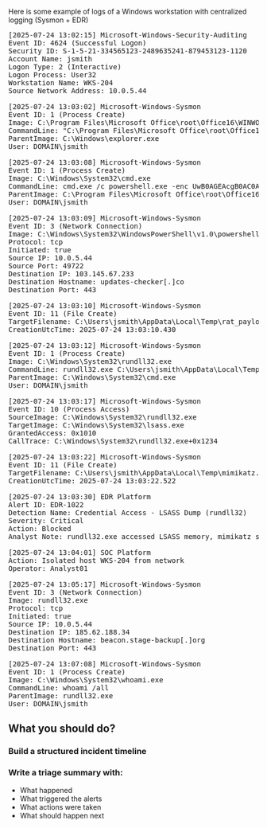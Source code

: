 Here is some example of logs of a Windows workstation with centralized logging (Sysmon + EDR)

<pre>[2025-07-24 13:02:15] Microsoft-Windows-Security-Auditing
Event ID: 4624 (Successful Logon)
Security ID: S-1-5-21-334565123-2489635241-879453123-1120
Account Name: jsmith
Logon Type: 2 (Interactive)
Logon Process: User32
Workstation Name: WKS-204
Source Network Address: 10.0.5.44

[2025-07-24 13:03:02] Microsoft-Windows-Sysmon
Event ID: 1 (Process Create)
Image: C:\Program Files\Microsoft Office\root\Office16\WINWORD.EXE
CommandLine: "C:\Program Files\Microsoft Office\root\Office16\WINWORD.EXE" "invoice_672.docm"
ParentImage: C:\Windows\explorer.exe
User: DOMAIN\jsmith

[2025-07-24 13:03:08] Microsoft-Windows-Sysmon
Event ID: 1 (Process Create)
Image: C:\Windows\System32\cmd.exe
CommandLine: cmd.exe /c powershell.exe -enc UwB0AGEAcgB0AC0AUAByAG8AYwBlAHMAcw...
ParentImage: C:\Program Files\Microsoft Office\root\Office16\WINWORD.EXE
User: DOMAIN\jsmith

[2025-07-24 13:03:09] Microsoft-Windows-Sysmon
Event ID: 3 (Network Connection)
Image: C:\Windows\System32\WindowsPowerShell\v1.0\powershell.exe
Protocol: tcp
Initiated: true
Source IP: 10.0.5.44
Source Port: 49722
Destination IP: 103.145.67.233
Destination Hostname: updates-checker[.]co
Destination Port: 443

[2025-07-24 13:03:10] Microsoft-Windows-Sysmon
Event ID: 11 (File Create)
TargetFilename: C:\Users\jsmith\AppData\Local\Temp\rat_payload.dll
CreationUtcTime: 2025-07-24 13:03:10.430

[2025-07-24 13:03:12] Microsoft-Windows-Sysmon
Event ID: 1 (Process Create)
Image: C:\Windows\System32\rundll32.exe
CommandLine: rundll32.exe C:\Users\jsmith\AppData\Local\Temp\rat_payload.dll,Install
ParentImage: C:\Windows\System32\cmd.exe
User: DOMAIN\jsmith

[2025-07-24 13:03:17] Microsoft-Windows-Sysmon
Event ID: 10 (Process Access)
SourceImage: C:\Windows\System32\rundll32.exe
TargetImage: C:\Windows\System32\lsass.exe
GrantedAccess: 0x1010
CallTrace: C:\Windows\System32\rundll32.exe+0x1234

[2025-07-24 13:03:22] Microsoft-Windows-Sysmon
Event ID: 11 (File Create)
TargetFilename: C:\Users\jsmith\AppData\Local\Temp\mimikatz.log
CreationUtcTime: 2025-07-24 13:03:22.522

[2025-07-24 13:03:30] EDR Platform
Alert ID: EDR-1022
Detection Name: Credential Access - LSASS Dump (rundll32)
Severity: Critical
Action: Blocked
Analyst Note: rundll32.exe accessed LSASS memory, mimikatz signatures detected

[2025-07-24 13:04:01] SOC Platform
Action: Isolated host WKS-204 from network
Operator: Analyst01

[2025-07-24 13:05:17] Microsoft-Windows-Sysmon
Event ID: 3 (Network Connection)
Image: rundll32.exe
Protocol: tcp
Initiated: true
Source IP: 10.0.5.44
Destination IP: 185.62.188.34
Destination Hostname: beacon.stage-backup[.]org
Destination Port: 443

[2025-07-24 13:07:08] Microsoft-Windows-Sysmon
Event ID: 1 (Process Create)
Image: C:\Windows\System32\whoami.exe
CommandLine: whoami /all
ParentImage: rundll32.exe
User: DOMAIN\jsmith
</pre>

## What you should do?
### Build a structured incident timeline
### Write a triage summary with:
- What happened
- What triggered the alerts
- What actions were taken
- What should happen next
